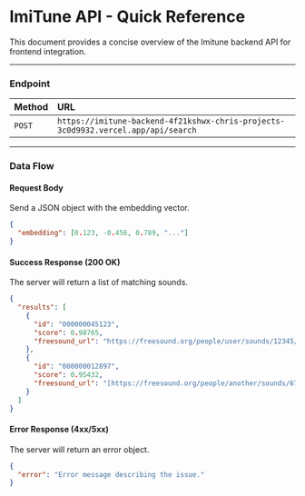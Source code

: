 # ImiTune API - Quick Reference

This document provides a concise overview of the Imitune backend API for frontend integration.

---

### **Endpoint**

| Method | URL                                                                                  |
| :----- | :----------------------------------------------------------------------------------- |
| `POST` | `https://imitune-backend-4f21kshwx-chris-projects-3c0d9932.vercel.app/api/search` |

---

### **Data Flow**

#### **Request Body**
Send a JSON object with the embedding vector.

```json
{
  "embedding": [0.123, -0.456, 0.789, "..."]
}
```

#### **Success Response (200 OK)**
The server will return a list of matching sounds.
```json
{
  "results": [
    {
      "id": "000000045123",
      "score": 0.98765,
      "freesound_url": "https://freesound.org/people/user/sounds/12345/"
    },
    {
      "id": "000000012897",
      "score": 0.95432,
      "freesound_url": "[https://freesound.org/people/another/sounds/67890/"
    }
  ]
}
```

#### **Error Response (4xx/5xx)**
The server will return an error object.


```json
{
  "error": "Error message describing the issue."
}
```